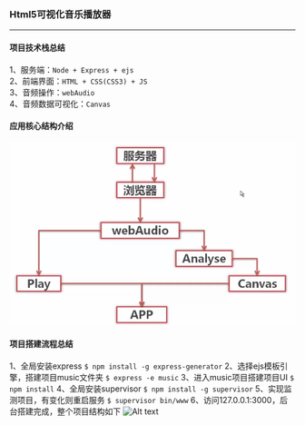 ### Html5可视化音乐播放器
----------
#### 项目技术栈总结
1、服务端：`Node + Express + ejs` <br>
2、前端界面：`HTML + CSS(CSS3) + JS`  <br>
3、音频操作：`webAudio` <br>
4、音频数据可视化：`Canvas`<br>
#### 应用核心结构介绍<br>
![](https://github.com/GiserDeveloper/HTML5_music/raw/master/public/media/680d34b3-f14f-4ad5-b526-43718111b979.png) <br>
#### 项目搭建流程总结<br>
1、全局安装express
`$ npm install -g express-generator`
2、选择ejs模板引擎，搭建项目music文件夹
`$ express -e music`
3、进入music项目搭建项目UI
`$ npm install`
4、全局安装supervisor
`$ npm install -g supervisor` 
5、实现监测项目，有变化则重启服务
`$ supervisor bin/www`
6、访问127.0.0.1:3000，后台搭建完成，整个项目结构如下
![Alt text](./1515849889143.png)
